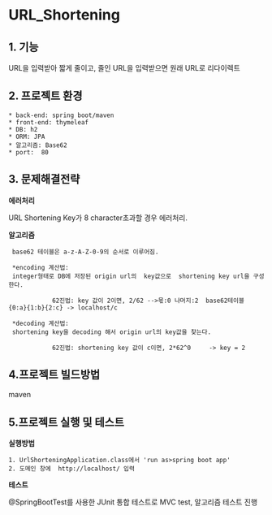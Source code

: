 # URL_Shortening
## 1. 기능

URL을 입력받아 짧게 줄이고, 줄인 URL을 입력받으면 원래 URL로 리다이렉트 


## 2. 프로젝트 환경 
```
* back-end: spring boot/maven
* front-end: thymeleaf
* DB: h2
* ORM: JPA
* 알고리즘: Base62 
* port:  80
```

## 3. 문제해결전략


 **에러처리**
 
 
 URL Shortening Key가 8 character초과할 경우 에러처리.
 

 **알고리즘**
  ```
   base62 테이블은 a-z-A-Z-0-9의 순서로 이루어짐.
 
   *encoding 계산법: 
   integer형태로 DB에 저장된 origin url의  key값으로  shortening key url을 구성한다.
 
              62진법: key 값이 2이면, 2/62 -->몫:0 나머지:2  base62테이블 {0:a}{1:b}{2:c} -> localhost/c
                
   *decoding 계산법: 
   shortening key을 decoding 해서 origin url의 key값을 찾는다.
  
              62진법: shortening key 값이 c이면, 2*62^0     -> key = 2
```
## 4.프로젝트 빌드방법
  maven
  
  
## 5.프로젝트 실행 및 테스트
  
  
  **실행방법**
  ```
  1. UrlShorteningApplication.class에서 'run as>spring boot app'  
  2. 도메인 창에  http://localhost/ 입력
  ```
  
  **테스트**
  
  
  @SpringBootTest를 사용한 JUnit 통합 테스트로 MVC test, 알고리즘 테스트 진행
